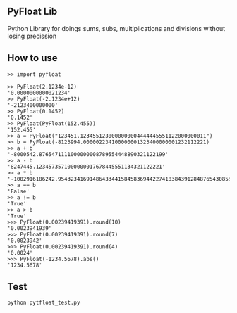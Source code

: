 ## PyFloat Lib

Python Library for doings sums, subs, multiplications and divisions without losing precission

## How to use

```
>> import pyfloat

>> PyFloat(2.1234e-12)
'0.0000000000021234'
>> PyFloat(-2.1234e+12)
'-2123400000000'
>> PyFloat(0.1452)
'0.1452'
>> PyFloat(PyFloat(152.455))
'152.455'
>> a = PyFloat("123451.1234551230000000004444445551122000000011")
>> b = PyFloat(-8123994.000002234100000001323400000001232112221)
>> a + b
'-8000542.8765471111000000008789554448890321122199'
>> a - b
'8247445.1234573571000000017678445551134321122221'
>> a * b
'-1002916186242.9543234169148643344158458369442274183843912848765430855693663896461975553234431'
>> a == b
'False'
>> a != b
'True'
>> a > b
'True'
>>> PyFloat(0.00239419391).round(10)
'0.0023941939'
>>> PyFloat(0.00239419391).round(7)
'0.0023942'
>>> PyFloat(0.00239419391).round(4)
'0.0024'
>>> PyFloat(-1234.5678).abs()
'1234.5678'
```

## Test

```
python pytfloat_test.py
```